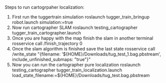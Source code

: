 Steps to run cartogrpaher localization:
1. First run the tuggertrain simulation
roslaunch tugger_train_bringup robot.launch simulation:=true
2. Now run cartographer SLAM
roslaunch testing_cartographer tugger_train_cartographer.launch
3. Once you are happy with the map finish the slam in another terminal
rosservice call /finish_trajectory 0
4. Once the slam algorithm is finished save the last state
rosservice call /write_state "{filename: '${HOME}/Downloads/tug_test_1.bag.pbstream', include_unfinished_submaps: "true"}"
5. Now you can run the cartographer pure localization
roslaunch testing_cartographer tugger_train_localization.launch load_state_filename:=${HOME}/Downloads/tug_test.bag.pbstream

